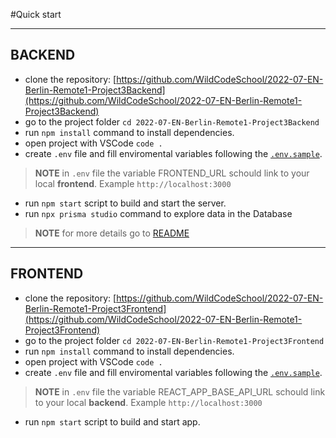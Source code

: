 #Quick start

---
## BACKEND

* clone the repository: [https://github.com/WildCodeSchool/2022-07-EN-Berlin-Remote1-Project3Backend](https://github.com/WildCodeSchool/2022-07-EN-Berlin-Remote1-Project3Backend)
* go to the project folder `cd 2022-07-EN-Berlin-Remote1-Project3Backend`
* run `npm install` command to install dependencies.
* open project with VSCode `code .`
* create `.env` file and fill enviromental variables following the [`.env.sample`](https://github.com/WildCodeSchool/2022-07-EN-Berlin-Remote1-Project3Backend/blob/main/.env.sample).

>
> **NOTE** in `.env` file the variable FRONTEND_URL schould link to your local **frontend**. Example `http://localhost:3000`
>

* run `npm start` script to build and start the server.
* run `npx prisma studio` command to explore data in the Database

>
> **NOTE** for more details go to [README](https://github.com/WildCodeSchool/2022-07-EN-Berlin-Remote1-Project3Backend/blob/main/README.md)
>

---
## FRONTEND

* clone the repository: [https://github.com/WildCodeSchool/2022-07-EN-Berlin-Remote1-Project3Frontend](https://github.com/WildCodeSchool/2022-07-EN-Berlin-Remote1-Project3Frontend)
* go to the project folder `cd 2022-07-EN-Berlin-Remote1-Project3Frontend`
* run `npm install` command to install dependencies.
* open project with VSCode `code .`
* create `.env` file and fill enviromental variables following the [`.env.sample`](https://github.com/WildCodeSchool/2022-07-EN-Berlin-Remote1-Project3Frontend/blob/master/.env.sample).

>
> **NOTE** in `.env` file the variable REACT_APP_BASE_API_URL schould link to your local **backend**. Example `http://localhost:3000`
>

* run `npm start` script to build and start app.
